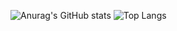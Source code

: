 ![Anurag's GitHub stats](https://github-readme-stats.vercel.app/api?username=Baune8D&show_icons=true&theme=dark)
![Top Langs](https://github-readme-stats.vercel.app/api/top-langs/?username=ivanjosipovic&theme=dark&layout=compact)

